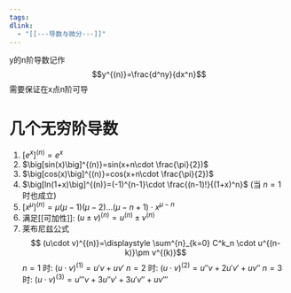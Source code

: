 ```yaml
---
tags: 
dlink:
  - "[[---导数与微分---]]"
---
```

y的n阶导数记作
$$y^{(n)}=\frac{d^ny}{dx^n}$$
需要保证在x点n阶可导

# 几个无穷阶导数

1. $\big[e^x\big]^{(n)}=e^x$
2. $\big[sin(x)\big]^{(n)}=sin(x+n\cdot \frac{\pi}{2})$ 
3. $\big[cos(x)\big]^{(n)}=cos(x+n\cdot \frac{\pi}{2})$ 
4. $\big[ln(1+x)\big]^{(n)}=(-1)^{n-1}\cdot \frac{(n-1)!}{(1+x)^n}$ (当 $n=1$ 时也成立)
5. $\big[x^\mu \big]^{(n)}=\mu(\mu-1)(\mu-2)...(\mu-n+1)\cdot x^{\mu-n}$
6. 满足[[可加性]]: $(u\pm v)^{(n)}=u^{(n)}\pm v^{(n)}$
7. 莱布尼兹公式$$ (u\cdot v)^{(n)}=\displaystyle \sum^{n}_{k=0} C^k_n \cdot u^{(n-k)}\pm v^{(k)}$$
$n=1$ 时: $(u\cdot v)^{(1)}=u'v+uv'$ 
$n=2$ 时: $(u\cdot v)^{(2)}=u''v+2u'v'+uv''$ 
$n=3$ 时: $(u\cdot v)^{(3)}=u'''v+3u''v'+3u'v''+uv'''$ 